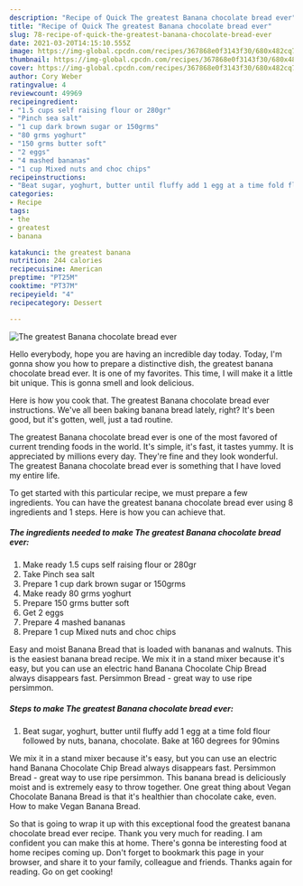 ```yaml
---
description: "Recipe of Quick The greatest Banana chocolate bread ever"
title: "Recipe of Quick The greatest Banana chocolate bread ever"
slug: 78-recipe-of-quick-the-greatest-banana-chocolate-bread-ever
date: 2021-03-20T14:15:10.555Z
image: https://img-global.cpcdn.com/recipes/367868e0f3143f30/680x482cq70/the-greatest-banana-chocolate-bread-ever-recipe-main-photo.jpg
thumbnail: https://img-global.cpcdn.com/recipes/367868e0f3143f30/680x482cq70/the-greatest-banana-chocolate-bread-ever-recipe-main-photo.jpg
cover: https://img-global.cpcdn.com/recipes/367868e0f3143f30/680x482cq70/the-greatest-banana-chocolate-bread-ever-recipe-main-photo.jpg
author: Cory Weber
ratingvalue: 4
reviewcount: 49969
recipeingredient:
- "1.5 cups self raising flour or 280gr"
- "Pinch sea salt"
- "1 cup dark brown sugar or 150grms"
- "80 grms yoghurt"
- "150 grms butter soft"
- "2 eggs"
- "4 mashed bananas"
- "1 cup Mixed nuts and choc chips"
recipeinstructions:
- "Beat sugar, yoghurt, butter until fluffy add 1 egg at a time fold flour followed by nuts, banana, chocolate. Bake at 160 degrees for 90mins"
categories:
- Recipe
tags:
- the
- greatest
- banana

katakunci: the greatest banana 
nutrition: 244 calories
recipecuisine: American
preptime: "PT25M"
cooktime: "PT37M"
recipeyield: "4"
recipecategory: Dessert

---
```



![The greatest Banana chocolate bread ever](https://img-global.cpcdn.com/recipes/367868e0f3143f30/680x482cq70/the-greatest-banana-chocolate-bread-ever-recipe-main-photo.jpg)

Hello everybody, hope you are having an incredible day today. Today, I'm gonna show you how to prepare a distinctive dish, the greatest banana chocolate bread ever. It is one of my favorites. This time, I will make it a little bit unique. This is gonna smell and look delicious.

Here is how you cook that. The greatest Banana chocolate bread ever instructions. We&#39;ve all been baking banana bread lately, right? It&#39;s been good, but it&#39;s gotten, well, just a tad routine.

The greatest Banana chocolate bread ever is one of the most favored of current trending foods in the world. It's simple, it's fast, it tastes yummy. It is appreciated by millions every day. They're fine and they look wonderful. The greatest Banana chocolate bread ever is something that I have loved my entire life.


To get started with this particular recipe, we must prepare a few ingredients. You can have the greatest banana chocolate bread ever using 8 ingredients and 1 steps. Here is how you can achieve that.

<!--inarticleads1-->

##### The ingredients needed to make The greatest Banana chocolate bread ever:

1. Make ready 1.5 cups self raising flour or 280gr
1. Take Pinch sea salt
1. Prepare 1 cup dark brown sugar or 150grms
1. Make ready 80 grms yoghurt
1. Prepare 150 grms butter soft
1. Get 2 eggs
1. Prepare 4 mashed bananas
1. Prepare 1 cup Mixed nuts and choc chips


Easy and moist Banana Bread that is loaded with bananas and walnuts. This is the easiest banana bread recipe. We mix it in a stand mixer because it&#39;s easy, but you can use an electric hand Banana Chocolate Chip Bread always disappears fast. Persimmon Bread - great way to use ripe persimmon. 

<!--inarticleads2-->

##### Steps to make The greatest Banana chocolate bread ever:

1. Beat sugar, yoghurt, butter until fluffy add 1 egg at a time fold flour followed by nuts, banana, chocolate. Bake at 160 degrees for 90mins


We mix it in a stand mixer because it&#39;s easy, but you can use an electric hand Banana Chocolate Chip Bread always disappears fast. Persimmon Bread - great way to use ripe persimmon. This banana bread is deliciously moist and is extremely easy to throw together. One great thing about Vegan Chocolate Banana Bread is that it&#39;s healthier than chocolate cake, even. How to make Vegan Banana Bread. 

So that is going to wrap it up with this exceptional food the greatest banana chocolate bread ever recipe. Thank you very much for reading. I am confident you can make this at home. There's gonna be interesting food at home recipes coming up. Don't forget to bookmark this page in your browser, and share it to your family, colleague and friends. Thanks again for reading. Go on get cooking!
